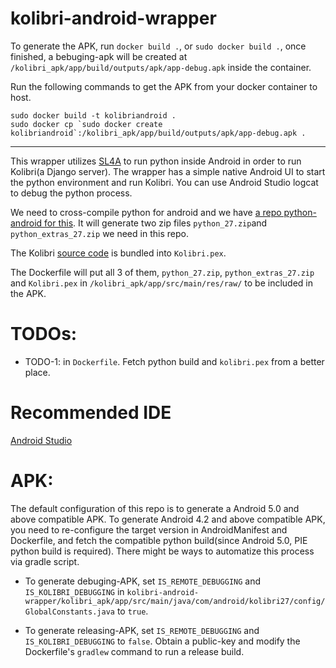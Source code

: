 # kolibri-android-wrapper

To generate the APK, run `docker build .`, or `sudo docker build .`, once finished, a bebuging-apk will be created at `/kolibri_apk/app/build/outputs/apk/app-debug.apk` inside the container.

Run the following commands to get the APK from your docker container to host.
```
sudo docker build -t kolibriandroid .
sudo docker cp `sudo docker create kolibriandroid`:/kolibri_apk/app/build/outputs/apk/app-debug.apk .
```

---

This wrapper utilizes [SL4A](https://github.com/damonkohler/sl4a) to run python inside Android in order to run Kolibri(a Django server). The wrapper has a simple native Android UI to start the python environment and run Kolibri. You can use Android Studio logcat to debug the python process.

We need to cross-compile python for android and we have [a repo python-android for this](https://github.com/learningequality/python-android). It will generate two zip files `python_27.zip`and `python_extras_27.zip` we need in this repo.

The Kolibri [source code](https://github.com/learningequality/kolibri) is bundled into `Kolibri.pex`.

The Dockerfile will put all 3 of them, `python_27.zip`, `python_extras_27.zip` and `Kolibri.pex` in `/kolibri_apk/app/src/main/res/raw/` to be included in the APK.

# TODOs:

* TODO-1: in `Dockerfile`. Fetch python build and `kolibri.pex` from a better place.

# Recommended IDE
[Android Studio](https://developer.android.com/studio/index.html)

# APK:

The default configuration of this repo is to generate a Android 5.0 and above compatible APK. To generate Android 4.2 and above compatible APK, you need to re-configure the target version in AndroidManifest and Dockerfile, and fetch the compatible python build(since Android 5.0, PIE python build is required). There might be ways to automatize this process via gradle script.

* To generate debuging-APK, set `IS_REMOTE_DEBUGGING` and `IS_KOLIBRI_DEBUGGING` in `kolibri-android-wrapper/kolibri_apk/app/src/main/java/com/android/kolibri27/config/GlobalConstants.java` to `true`.

* To generate releasing-APK, set `IS_REMOTE_DEBUGGING` and `IS_KOLIBRI_DEBUGGING` to `false`. Obtain a public-key and modify the Dockerfile's `gradlew` command to run a release build.